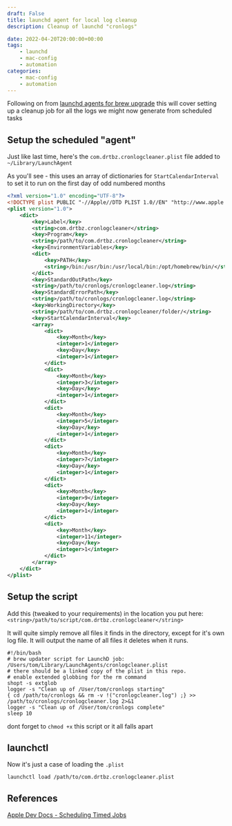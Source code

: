 ```yaml
---
draft: False
title: launchd agent for local log cleanup
description: Cleanup of launchd "cronlogs"

date: 2022-04-20T20:00:00+00:00
tags: 
    - launchd
    - mac-config
    - automation
categories:
    - mac-config
    - automation
---
```

Following on from [launchd agents for brew upgrade](https://drtbz.com/posts/20220419-launchd-cronjob/) this will cover setting up a cleanup job for all the logs we might now generate from scheduled tasks

## Setup the scheduled "agent"

Just like last time, here's the `com.drtbz.cronlogcleaner.plist` file added to `~/Library/LaunchAgent`

As you'll see - this uses an array of dictionaries for `StartCalendarInterval` to set it to run on the first day of odd numbered months

```xml
<?xml version="1.0" encoding="UTF-8"?>
<!DOCTYPE plist PUBLIC "-//Apple//DTD PLIST 1.0//EN" "http://www.apple.com/DTDs/PropertyList-1.0.dtd">
<plist version="1.0">
    <dict>
        <key>Label</key>
        <string>com.drtbz.cronlogcleaner</string>
        <key>Program</key>
        <string>/path/to/com.drtbz.cronlogcleaner</string>
        <key>EnvironmentVariables</key>
        <dict>
            <key>PATH</key>
            <string>/bin:/usr/bin:/usr/local/bin:/opt/homebrew/bin/</string>
        </dict>
        <key>StandardOutPath</key>
        <string>/path/to/cronlogs/cronlogcleaner.log</string>
        <key>StandardErrorPath</key>
        <string>/path/to/cronlogs/cronlogcleaner.log</string>
        <key>WorkingDirectory</key>
        <string>/path/to/com.drtbz.cronlogcleaner/folder/</string>
        <key>StartCalendarInterval</key>
        <array>
            <dict>
                <key>Month</key>
                <integer>1</integer>
                <key>Day</key>
                <integer>1</integer>
            </dict>
            <dict>
                <key>Month</key>
                <integer>3</integer>
                <key>Day</key>
                <integer>1</integer>
            </dict>
            <dict>
                <key>Month</key>
                <integer>5</integer>
                <key>Day</key>
                <integer>1</integer>
            </dict>
            <dict>
                <key>Month</key>
                <integer>7</integer>
                <key>Day</key>
                <integer>1</integer>
            </dict>
            <dict>
                <key>Month</key>
                <integer>9</integer>
                <key>Day</key>
                <integer>1</integer>
            </dict>
            <dict>
                <key>Month</key>
                <integer>11</integer>
                <key>Day</key>
                <integer>1</integer>
            </dict>
        </array>
    </dict>
</plist>
```

## Setup the script
Add this (tweaked to your requirements) in the location you put here: `<string>/path/to/script/com.drtbz.cronlogcleaner</string>`

It will quite simply remove all files it finds in the directory, except for it's own log file. It will output the name of all files it deletes when it runs.

```shell
#!/bin/bash
# brew updater script for LaunchD job: /Users/tom/Library/LaunchAgents/cronlogcleaner.plist
# there should be a linked copy of the plist in this repo.
# enable extended globbing for the rm command
shopt -s extglob
logger -s "Clean up of /User/tom/cronlogs starting"
{ cd /path/to/cronlogs && rm -v !("cronlogcleaner.log") ;} >> /path/to/cronlogs/cronlogcleaner.log 2>&1
logger -s "Clean up of /User/tom/cronlogs complete"
sleep 10
```
dont forget to `chmod +x` this script or it all falls apart

## launchctl
Now it's just a case of loading the `.plist` 
```shell
launchctl load /path/to/com.drtbz.cronlogcleaner.plist
```

## References
[Apple Dev Docs - Scheduling Timed Jobs](https://developer.apple.com/library/archive/documentation/MacOSX/Conceptual/BPSystemStartup/Chapters/ScheduledJobs.html)
